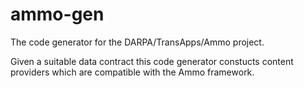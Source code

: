 # ammo-gen
The code generator for the DARPA/TransApps/Ammo project.

Given a suitable data contract this code generator constucts 
content providers which are compatible with the Ammo framework.
